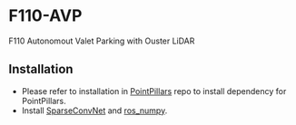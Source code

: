 # F110-AVP
F110 Autonomout Valet Parking with Ouster LiDAR

## Installation
- Please refer to installation in [PointPillars](https://github.com/nutonomy/second.pytorch) repo to install dependency for PointPillars.
- Install [SparseConvNet](https://github.com/facebookresearch/SparseConvNet) and [ros_numpy](https://github.com/eric-wieser/ros_numpy).
